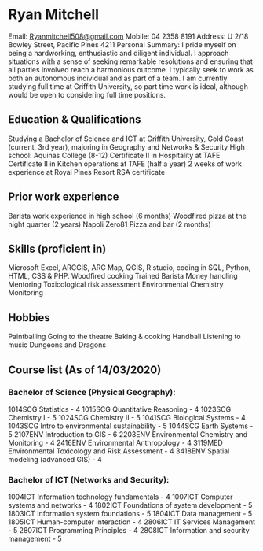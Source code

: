 # Ryan Mitchell
Email: Ryanmitchell508@gmail.com
Mobile: 04 2358 8191
Address: U 2/18 Bowley Street, Pacific Pines 4211
Personal Summary: I pride myself on being a hardworking, enthusiastic and diligent individual. I approach situations with a sense of seeking remarkable resolutions and ensuring that all parties involved reach a harmonious outcome. I typically seek to work as both an autonomous individual and as part of a team. I am currently studying full time at Griffith University, so part time work is ideal, although would be open to considering full time positions. 

## Education & Qualifications
Studying a Bachelor of Science and ICT at Griffith University, Gold Coast (current, 3rd year), majoring in Geography and Networks & Security
High school: Aquinas College (8-12)
Certificate II in Hospitality at TAFE
Certificate II in Kitchen operations at TAFE (half a year)
2 weeks of work experience at Royal Pines Resort
RSA certificate

## Prior work experience
Barista work experience in high school (6 months)
Woodfired pizza at the night quarter (2 years)
Napoli Zero81 Pizza and bar (2 months)

## Skills (proficient in)
Microsoft Excel, ARCGIS, ARC Map, QGIS, R studio, coding in SQL, Python, HTML, CSS & PHP.
Woodfired cooking                            Trained Barista
Money handling                               Mentoring
Toxicological risk assessment			           Environmental Chemistry Monitoring

## Hobbies
Paintballing                                               Going to the theatre
Baking & cooking                                           Handball
Listening to music                                         Dungeons and Dragons

## Course list (As of 14/03/2020)
### Bachelor of Science (Physical Geography):
1014SCG Statistics - 4 
1015SCG Quantitative Reasoning - 4 
1023SCG Chemistry I - 5 
1024SCG Chemistry II - 5 
1041SCG Biological Systems - 4 
1043SCG Intro to environmental sustainability - 5 
1044SCG Earth Systems - 5 
2107ENV Introduction to GIS - 6 
2203ENV Environmental Chemistry and Monitoring - 4 
2416ENV Environmental Anthropology - 4 
3119MED Environmental Toxicology and Risk Assessment - 4 
3418ENV Spatial modeling (advanced GIS) - 4 

### Bachelor of ICT (Networks and Security):
1004ICT Information technology fundamentals - 4 
1007ICT Computer systems and networks - 4 
1802ICT Foundations of system development - 5 
1803ICT Information system foundations - 5 
1804ICT Data management - 5 
1805ICT Human-computer interaction - 4 
2806ICT IT Services Management - 5 
2807ICT Programming Principles - 4 
2808ICT Information and security management - 5
